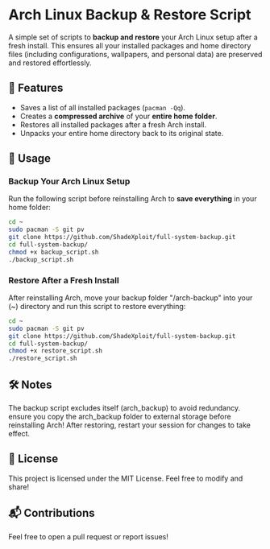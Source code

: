 # Arch Linux Backup & Restore Script

A simple set of scripts to **backup and restore** your Arch Linux setup after a fresh install. This ensures all your installed packages and home directory files (including configurations, wallpapers, and personal data) are preserved and restored effortlessly.

## 📜 Features
- Saves a list of all installed packages (`pacman -Qq`).
- Creates a **compressed archive** of your **entire home folder**.
- Restores all installed packages after a fresh Arch install.
- Unpacks your entire home directory back to its original state.

## 🚀 Usage

### **Backup Your Arch Linux Setup**
Run the following script before reinstalling Arch to **save everything** in your home folder:

```bash
cd ~
sudo pacman -S git pv
git clone https://github.com/ShadeXploit/full-system-backup.git
cd full-system-backup/
chmod +x backup_script.sh
./backup_script.sh
```

### **Restore After a Fresh Install**

After reinstalling Arch, move your backup folder "/arch-backup" into your (~) directory and run this script to restore everything:

```bash
cd ~
sudo pacman -S git pv
git clone https://github.com/ShadeXploit/full-system-backup.git
cd full-system-backup/
chmod +x restore_script.sh
./restore_script.sh
```

## 🛠️ Notes

The backup script excludes itself (arch_backup) to avoid redundancy.
ensure you copy the arch_backup folder to external storage before reinstalling Arch!
After restoring, restart your session for changes to take effect.

## 📜 License

This project is licensed under the MIT License. Feel free to modify and share!

## 📬 Contributions

Feel free to open a pull request or report issues!
